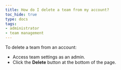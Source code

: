 ```yaml
---
title: How do I delete a team from my account?  
toc_hide: true
type: docs
tags:
- administrator
- team management
---
```

To delete a team from an account:

- Access team settings as an admin.
- Click the **Delete** button at the bottom of the page.